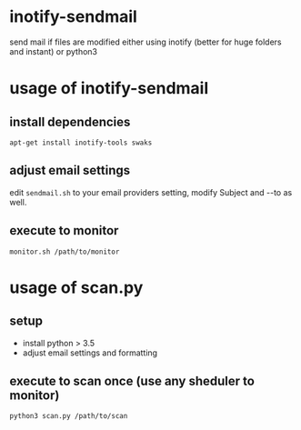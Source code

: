 # inotify-sendmail
send mail if files are modified either using inotify (better for huge folders and instant) or python3

# usage of inotify-sendmail

## install dependencies
```
apt-get install inotify-tools swaks
```

## adjust email settings
edit `sendmail.sh` to your email providers setting, modify Subject and --to as well.

## execute to monitor
`monitor.sh /path/to/monitor`

# usage of scan.py

## setup
- install python > 3.5
- adjust email settings and formatting

## execute to scan once (use any sheduler to monitor)
`python3 scan.py /path/to/scan`
